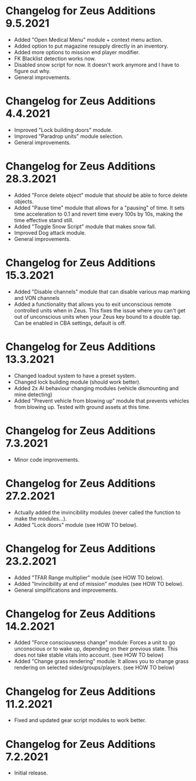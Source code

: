 # Changelog for Zeus Additions 9.5.2021
- Added "Open Medical Menu" module + context menu action.
- Added option to put magazine resupply directly in an inventory.
- Added more options to mission end player modifier.
- FK Blacklist detection works now.
- Disabled snow script for now. It doesn't work anymore and I have to figure out why.
- General improvements.

# Changelog for Zeus Additions 4.4.2021

- Improved "Lock building doors" module.
- Improved "Paradrop units" module selection.
- General improvements.

# Changelog for Zeus Additions 28.3.2021

- Added "Force delete object" module that *should* be able to force delete objects.
- Added "Pause time" module that allows for a "pausing" of time. It sets time acceleration to 0.1 and revert time every 100s by 10s, making the time effective stand still.
- Added "Toggle Snow Script" module that makes snow fall.
- Improved Dog attack module.
- General improvements.

# Changelog for Zeus Additions 15.3.2021

- Added "Disable channels" module that can disable various map marking and VON channels
- Added a functionality that allows you to exit unconscious remote controlled units when in Zeus. This fixes the issue where you can't get out of unconscious units when your Zeus key bound to a double tap. Can be enabled in CBA settings, default is off.

# Changelog for Zeus Additions 13.3.2021

- Changed loadout system to have a preset system.
- Changed lock building module (should work better).
- Added 2x AI behaviour changing modules (vehicle dismounting and mine detecting)
- Added "Prevent vehicle from blowing up" module that prevents vehicles from blowing up. Tested with ground assets at this time.

# Changelog for Zeus Additions 7.3.2021

- Minor code improvements.

# Changelog for Zeus Additions 27.2.2021

- Actually added the invincibility modules (never called the function to make the modules...).
- Added "Lock doors" module (see HOW TO below).

# Changelog for Zeus Additions 23.2.2021

- Added "TFAR Range multiplier" module (see HOW TO below).
- Added "Invincibility at end of mission" modules (see HOW TO below).
- General simplifications and improvements.

# Changelog for Zeus Additions 14.2.2021

- Added "Force consciousness change" module: Forces a unit to go unconscious or to wake up, depending on their previous state. This does not take stable vitals into account. (see HOW TO below)
- Added "Change grass rendering" module: It allows you to change grass rendering on selected sides/groups/players. (see HOW TO below)

# Changelog for Zeus Additions 11.2.2021

- Fixed and updated gear script modules to work better.

# Changelog for Zeus Additions 7.2.2021

- Initial release.
